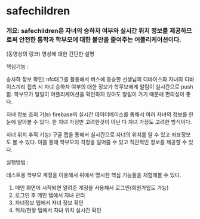 # safechildren

### 개요: safechildren은 자녀의 승하차 여부와 실시간 위치 정보를 제공하므로써 안전한 통학과 학부모에 대한 불안을 줄여주는 어플리케이션이다.

(동영상의 링크) 영상에 대한 간단한 설명

핵심기능 : 

승차하 정보 확인) nfc태그를 활용해서 버스에 동승한 선생님의 디바이스와 자녀의 디바이스끼리 접촉 시 자녀 승하차 여부의 대한 정보가 학무보에게 알림이 실시간으로 push함. 
학부모가 일일이 어플리케이션을 확인하지 않아도 알림이 가기 때문에 편의성이 좋다.

자녀 정보 조회 기능) firebase의 실시간 데이터베이스를 통해서 여러 자녀의 정보를 한눈에 알아볼 수 있다. 
한 자녀 가정만 고려한것이 아닌 다 자녀 가정도 고려한 방식이다.

자녀 위치 추적 기능) 구글 맵을 통해서 실시간으로 자녀의 위치를 알 수 있고 좌표정보도 볼 수 있다.
이를 통해 학부모의 걱정을 덜어줄 수 있고 직관적인 정보를 제공할 수 있다.
 
실행방법 :

테스트용 학부모 계정을 이용해서 위에서 명시한 핵심 기능들을 체험해볼 수 있다.
1. 메인 화면이 시작되면 알려준 계정을 사용해서 로그인(회원가입도 가능)
2. 로그인 후 메인 탭에서 자녀 관리
3. 자녀정보 탭에서 자녀 정보 확인
4. 위치/현황 탭에서 자녀 위치 실시간 확인



